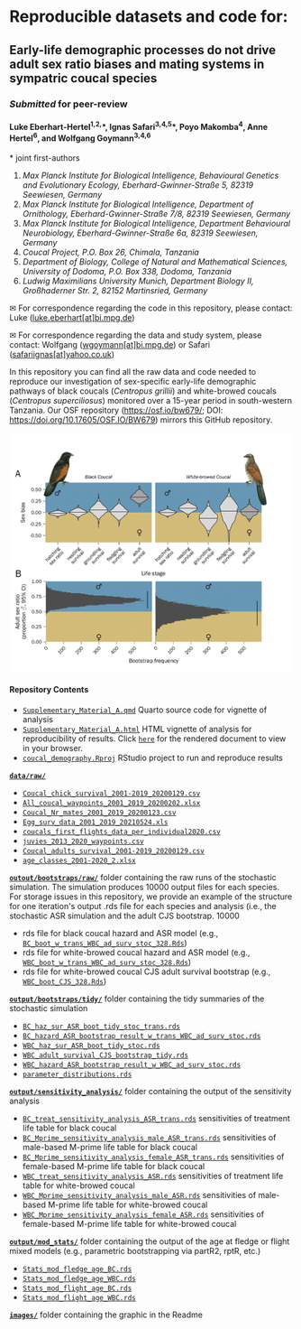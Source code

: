 # Reproducible datasets and code for:

## Early-life demographic processes do not drive adult sex ratio biases and mating systems in sympatric coucal species

### *Submitted* for peer-review

#### Luke Eberhart-Hertel<sup>1,2,</sup>\*, Ignas Safari<sup>3,4,5</sup>\*, Poyo Makomba<sup>4</sup>, Anne Hertel<sup>6</sup>, and Wolfgang Goymann<sup>3,4,6</sup>

\* joint first-authors

1)  *Max Planck Institute for Biological Intelligence, Behavioural
    Genetics and Evolutionary Ecology, Eberhard-Gwinner-Straße 5, 82319
    Seewiesen, Germany*
2)  *Max Planck Institute for Biological Intelligence, Department of
    Ornithology, Eberhard-Gwinner-Straße 7/8, 82319 Seewiesen, Germany*
3)  *Max Planck Institute for Biological Intelligence, Department
    Behavioural Neurobiology, Eberhard-Gwinner-Straße 6a, 82319
    Seewiesen, Germany*
4)  *Coucal Project, P.O. Box 26, Chimala, Tanzania*
5)  *Department of Biology, College of Natural and Mathematical
    Sciences, University of Dodoma, P.O. Box 338, Dodoma, Tanzania*
6)  *Ludwig Maximilians University Munich, Department Biology II,
    Großhaderner Str. 2, 82152 Martinsried, Germany*

✉ For correspondence regarding the code in this repository, please
contact: Luke
(<a href= "mailto:luke.eberhart[at]bi.mpg.de">luke.eberhart[at]bi.mpg.de</a>)

✉ For correspondence regarding the data and study system, please
contact: Wolfgang
(<a href= "mailto:wgoymann@bi.mpg.de">wgoymann[at]bi.mpg.de</a>) or
Safari
(<a href= "mailto:safariignas@yahoo.co.uk">safariignas[at]yahoo.co.uk</a>)

In this repository you can find all the raw data and code needed to
reproduce our investigation of sex-specific early-life demographic
pathways of black coucals (*Centropus grillii*) and white-browed coucals
(*Centropus superciliosus*) monitored over a 15-year period in
south-western Tanzania. Our OSF repository (https://osf.io/bw679/; DOI: https://doi.org/10.17605/OSF.IO/BW679) mirrors this GitHub repository.

![](images/ASR_sex_diff_LTRE.jpg)

#### Repository Contents

- [`Supplementary_Material_A.qmd`](https://github.com/leberhartphillips/coucal_demography/blob/main/Supplementary_Material_A.qmd)
    Quarto source code for vignette of analysis
- [`Supplementary_Material_A.html`](https://github.com/leberhartphillips/coucal_demography/blob/main/Supplementary_Material_A.html)
    HTML vignette of analysis for reproducibility of results. Click [`here`](https://rawcdn.githack.com/leberhartphillips/coucal_demography/965bda342f1531fcae26f8c76e321ee798c1a4ba/Supplementary_Material_A.html) for the rendered document to view in your browser.
- [`coucal_demography.Rproj`](https://github.com/leberhartphillips/coucal_demography/blob/main/coucal_demography.Rproj)
    RStudio project to run and reproduce results

[**`data/raw/`**](https://github.com/leberhartphillips/coucal_demography/tree/main/data)

-   [`Coucal_chick_survival_2001-2019_20200129.csv`](https://github.com/leberhartphillips/coucal_demography/tree/main/data/raw/Coucal_chick_survival_2001-2019_20200129.csv)
-   [`All_coucal_waypoints_2001_2019_20200202.xlsx`](https://github.com/leberhartphillips/coucal_demography/tree/main/data/raw/All_coucal_waypoints_2001_2019_20200202.xlsx)
-   [`Coucal_Nr_mates_2001_2019_20200123.csv`](https://github.com/leberhartphillips/coucal_demography/tree/main/data/raw/Coucal_Nr_mates_2001_2019_20200123.csv)
-   [`Egg_surv_data_2001_2019_20210524.xls`](https://github.com/leberhartphillips/coucal_demography/tree/main/data/raw/Egg_surv_data_2001_2019_20210524.xls)
-   [`coucals_first_flights_data_per_individual2020.csv`](https://github.com/leberhartphillips/coucal_demography/tree/main/data/raw/coucals_first_flights_data_per_individual2020.csv)
-   [`juvies_2013_2020_waypoints.csv`](https://github.com/leberhartphillips/coucal_demography/tree/main/data/raw/juvies_2013_2020_waypoints.csv)
-   [`Coucal_adults_survival_2001-2019_20200129.csv`](https://github.com/leberhartphillips/coucal_demography/tree/main/data/raw/Coucal_adults_survival_2001-2019_20200129.csv)
-   [`age_classes_2001-2020_2.xlsx`](https://github.com/leberhartphillips/coucal_demography/tree/main/data/raw/age_classes_2001-2020_2.xlsx)

[**`outout/bootstraps/raw/`**](https://github.com/leberhartphillips/coucal_demography/tree/main/output/bootstraps/raw/)
folder containing the raw runs of the stochastic simulation. The simulation produces 10000 output files for each species. For storage issues in this repository, we provide an example of the structure for one iteration's output .rds file for each species and analysis (i.e., the stochastic ASR simulation and the adult CJS bootstrap. 10000

-   rds file for black coucal hazard and ASR model (e.g.,
    [`BC_boot_w_trans_WBC_ad_surv_stoc_328.Rds`](https://github.com/leberhartphillips/coucal_demography/tree/main/output/bootstraps/raw/BC_boot_w_trans_WBC_ad_surv_stoc_328.Rds))
-   rds file for white-browed coucal hazard and ASR model (e.g.,
    [`WBC_boot_w_trans_WBC_ad_surv_stoc_328.Rds`](https://github.com/leberhartphillips/coucal_demography/tree/main/output/bootstraps/raw/WBC_boot_w_trans_WBC_ad_surv_stoc_328.Rds))
-   rds file for white-browed coucal CJS adult survival bootstrap
    (e.g.,
    [`WBC_boot_CJS_328.Rds`](https://github.com/leberhartphillips/coucal_demography/tree/main/output/bootstraps/raw/WBC_boot_w_trans_WBC_ad_surv_stoc_328.Rds))

[**`output/bootstraps/tidy/`**](https://github.com/leberhartphillips/coucal_demography/tree/main/output/bootstraps/tidy)
folder containing the tidy summaries of the stochastic simulation

-   [`BC_haz_sur_ASR_boot_tidy_stoc_trans.rds`](https://github.com/leberhartphillips/coucal_demography/tree/main/output/bootstraps/tidy/BC_haz_sur_ASR_boot_tidy_stoc_trans.rds)
-   [`BC_hazard_ASR_bootstrap_result_w_trans_WBC_ad_surv_stoc.rds`](https://github.com/leberhartphillips/coucal_demography/tree/main/output/bootstraps/tidy/BC_hazard_ASR_bootstrap_result_w_trans_WBC_ad_surv_stoc.rds)
-   [`WBC_haz_sur_ASR_boot_tidy_stoc.rds`](https://github.com/leberhartphillips/coucal_demography/tree/main/output/bootstraps/tidy/WBC_haz_sur_ASR_boot_tidy_stoc.rds)
-   [`WBC_adult_survival_CJS_bootstrap_tidy.rds`](https://github.com/leberhartphillips/coucal_demography/tree/main/output/bootstraps/tidy/WBC_adult_survival_CJS_bootstrap_tidy.rds)
-   [`WBC_hazard_ASR_bootstrap_result_w_WBC_ad_surv_stoc.rds`](https://github.com/leberhartphillips/coucal_demography/tree/main/output/bootstraps/tidy/WBC_hazard_ASR_bootstrap_result_w_WBC_ad_surv_stoc.rds)
-   [`parameter_distributions.rds`](https://github.com/leberhartphillips/coucal_demography/tree/main/output/bootstraps/tidy/parameter_distributions.rds)

[**`output/sensitivity_analysis/`**](https://github.com/leberhartphillips/coucal_demography/tree/main/output/sensitivity_analysis)
folder containing the output of the sensitivity analysis

-   [`BC_treat_sensitivity_analysis_ASR_trans.rds`](https://github.com/leberhartphillips/coucal_demography/tree/main/output/sensitivity_analysis/BC_treat_sensitivity_analysis_ASR_trans.rds)
    sensitivities of treatment life table for black coucal
-   [`BC_Mprime_sensitivity_analysis_male_ASR_trans.rds`](https://github.com/leberhartphillips/coucal_demography/tree/main/output/sensitivity_analysis/BC_Mprime_sensitivity_analysis_male_ASR_trans.rds)
    sensitivities of male-based M-prime life table for black coucal
-   [`BC_Mprime_sensitivity_analysis_female_ASR_trans.rds`](https://github.com/leberhartphillips/coucal_demography/tree/main/output/sensitivity_analysis/BC_Mprime_sensitivity_analysis_female_ASR_trans.rds)
    sensitivities of female-based M-prime life table for black coucal
-   [`WBC_treat_sensitivity_analysis_ASR.rds`](https://github.com/leberhartphillips/coucal_demography/tree/main/output/sensitivity_analysis/WBC_treat_sensitivity_analysis_ASR.rds)
    sensitivities of treatment life table for white-browed coucal
-   [`WBC_Mprime_sensitivity_analysis_male_ASR.rds`](https://github.com/leberhartphillips/coucal_demography/tree/main/output/sensitivity_analysis/WBC_Mprime_sensitivity_analysis_male_ASR.rds)
    sensitivities of male-based M-prime life table for white-browed
    coucal
-   [`WBC_Mprime_sensitivity_analysis_female_ASR.rds`](https://github.com/leberhartphillips/coucal_demography/tree/main/output/sensitivity_analysis/WBC_Mprime_sensitivity_analysis_female_ASR.rds)
    sensitivities of female-based M-prime life table for white-browed
    coucal

[**`output/mod_stats/`**](https://github.com/leberhartphillips/coucal_demography/tree/main/output/mod_stats)
folder containing the output of the age at fledge or flight mixed models
(e.g., parametric bootstrapping via partR2, rptR, etc.)

-   [`Stats_mod_fledge_age_BC.rds`](https://github.com/leberhartphillips/coucal_demography/tree/main/output/mod_stats/Stats_mod_fledge_age_BC.rds)
-   [`Stats_mod_fledge_age_WBC.rds`](https://github.com/leberhartphillips/coucal_demography/tree/main/output/mod_stats/Stats_mod_fledge_age_WBC.rds)
-   [`Stats_mod_flight_age_BC.rds`](https://github.com/leberhartphillips/coucal_demography/tree/main/output/mod_stats/Stats_mod_flight_age_BC.rds)
-   [`Stats_mod_flight_age_WBC.rds`](https://github.com/leberhartphillips/coucal_demography/tree/main/output/mod_stats/Stats_mod_flight_age_WBC.rds)

[**`images/`**](https://github.com/leberhartphillips/coucal_demography/tree/main/images)
folder containing the graphic in the Readme
